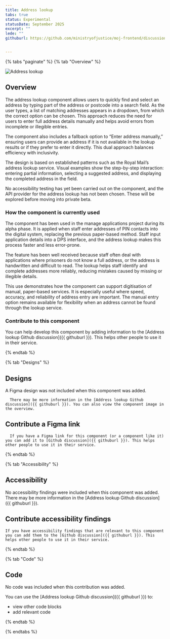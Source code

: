 ```yaml
---
title: Address lookup
tabs: true
status: Experimental
statusDate: September 2025
excerpt: ""
lede: ""
githuburl: https://github.com/ministryofjustice/moj-frontend/discussions/categories/experimental-components-pages-and-patterns


---
```


{% tabs "paginate" %}
{% tab "Overview" %}

<div class="img-container">
  <img src="/assets/images/submission-1757076520937/Screenshot-2025-09-05-at-13.40.22.png" alt="Address lookup" />
</div>

## Overview
The address lookup component allows users to quickly find and select an address by typing part of the address or postcode into a search field. As the user types, a list of matching addresses appears in a dropdown, from which the correct option can be chosen. This approach reduces the need for users to enter full address details manually and helps avoid errors from incomplete or illegible entries.

The component also includes a fallback option to “Enter address manually,” ensuring users can provide an address if it is not available in the lookup results or if they prefer to enter it directly. This dual approach balances efficiency with inclusivity.

The design is based on established patterns such as the Royal Mail’s address lookup service. Visual examples show the step-by-step interaction: entering partial information, selecting a suggested address, and displaying the completed address in the field.

No accessibility testing has yet been carried out on the component, and the API provider for the address lookup has not been chosen. These will be explored before moving into private beta.

### How the component is currently used

The component has been used in the manage applications project during its alpha phase. It is applied when staff enter addresses of PIN contacts into the digital system, replacing the previous paper-based method. Staff input application details into a DPS interface, and the address lookup makes this process faster and less error-prone.

The feature has been well received because staff often deal with applications where prisoners do not know a full address, or the address is handwritten and difficult to read. The lookup helps staff identify and complete addresses more reliably, reducing mistakes caused by missing or illegible details.

This use demonstrates how the component can support digitisation of manual, paper-based services. It is especially useful where speed, accuracy, and reliability of address entry are important. The manual entry option remains available for flexibility when an address cannot be found through the lookup service.

### Contribute to this component
You can help develop this component by adding information to the [Address lookup Github discussion]({{ githuburl }}). This helps other people to use it in their service.

{% endtab %}

{% tab "Designs" %}

## Designs

A Figma design was not included when this component was added.

      There may be more information in the [Address lookup Github discussion]({{ githuburl }}). You can also view the component image in the overview.

## Contribute a Figma link

      If you have a Figma link for this component (or a component like it) you can add it to [Github discussion]({{ githuburl }}). This helps other people to use it in their service.

{% endtab %}

{% tab "Accessibility" %}

## Accessibility

No accessibility findings were included when this component was added. There may be more information in the [Address lookup Github discussion]({{ githuburl }}).
## Contribute accessibility findings

    If you have accessibility findings that are relevant to this component you can add them to the [Github discussion]({{ githuburl }}). This helps other people to use it in their service.

{% endtab %}

{% tab "Code" %}

## Code

No code was included when this contribution was added.

You can use the [Address lookup Github discussion]({{ githuburl }}) to:

* view other code blocks
* add relevant code

{% endtab %}

{% endtabs %}
